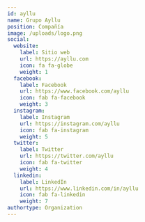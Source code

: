 ```yaml
---
id: ayllu
name: Grupo Ayllu
position: Compañía
image: /uploads/logo.png
social:
  website:
    label: Sitio web
    url: https://ayllu.com
    icon: fa fa-globe
    weight: 1
  facebook:
    label: Facebook
    url: https://www.facebook.com/ayllu
    icon: fab fa-facebook
    weight: 3
  instagram:
    label: Instagram
    url: https://instagram.com/ayllu
    icon: fab fa-instagram
    weight: 5
  twitter:
    label: Twitter
    url: https://twitter.com/ayllu
    icon: fab fa-twitter
    weight: 4
  linkedin:
    label: LinkedIn
    url: https://www.linkedin.com/in/ayllu
    icon: fab fa-linkedin
    weight: 7
authortype: Organization
---
```


